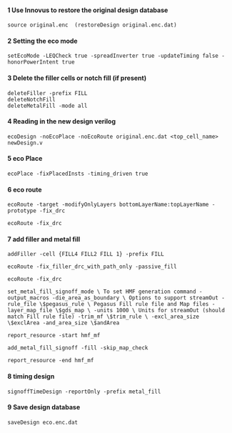 #### 1 Use Innovus to restore the original design database
```
source original.enc  (restoreDesign original.enc.dat)
```
#### 2 Setting the eco mode
```
setEcoMode -LEQCheck true -spreadInverter true -updateTiming false -honorPowerIntent true
```
#### 3 Delete the filler cells or notch fill (if present)
```
deleteFiller -prefix FILL
deleteNotchFill
deleteMetalFill -mode all
```
#### 4 Reading in the new design verilog 
```
ecoDesign -noEcoPlace -noEcoRoute original.enc.dat <top_cell_name> newDesign.v
```
#### 5 eco Place
```
ecoPlace -fixPlacedInsts -timing_driven true
```
#### 6 eco route
```
ecoRoute -target -modifyOnlyLayers bottomLayerName:topLayerName -prototype -fix_drc

ecoRoute -fix_drc
```
#### 7 add filler and metal fill
```
addFiller -cell {FILL4 FILL2 FILL 1} -prefix FILL

ecoRoute -fix_filler_drc_with_path_only -passive_fill

ecoRoute -fix_drc

set_metal_fill_signoff_mode \ To set HMF generation command -output_macros -die_area_as_boundary \ Options to support streamOut -rule_file \$pegasus_rule \ Pegasus Fill rule file and Map files -layer_map_file \$gds_map \ -units 1000 \ Units for streamOut (should match Fill rule file) -trim_mf \$trim_rule \ -excl_area_size \$exclArea -and_area_size \$andArea

report_resource -start hmf_mf

add_metal_fill_signoff -fill -skip_map_check

report_resource -end hmf_mf
```
#### 8 timing design
```
signoffTimeDesign -reportOnly -prefix metal_fill
```
#### 9 Save design database
```
saveDesign eco.enc.dat
```
